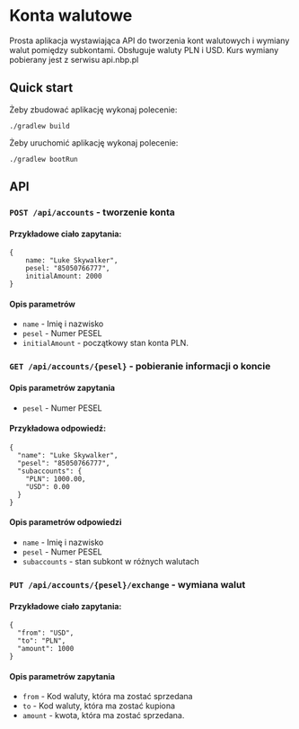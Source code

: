 # Konta walutowe
Prosta aplikacja wystawiająca API do tworzenia kont walutowych i wymiany walut pomiędzy subkontami.
Obsługuje waluty PLN i USD. Kurs wymiany pobierany jest z serwisu api.nbp.pl

## Quick start
Żeby zbudować aplikację wykonaj polecenie:

    ./gradlew build

Żeby uruchomić aplikację wykonaj polecenie:

    ./gradlew bootRun

## API
### `POST /api/accounts` - tworzenie konta
    
#### Przykładowe ciało zapytania:

    {
        name: "Luke Skywalker",
        pesel: "85050766777",
        initialAmount: 2000
    }

#### Opis parametrów
* `name` - Imię i nazwisko
* `pesel` - Numer PESEL
* `initialAmount` - początkowy stan konta PLN.


### `GET /api/accounts/{pesel}` - pobieranie informacji o koncie
    
#### Opis parametrów zapytania
* `pesel` - Numer PESEL

#### Przykładowa odpowiedź:

    {
      "name": "Luke Skywalker",
      "pesel": "85050766777",
      "subaccounts": {
        "PLN": 1000.00,
        "USD": 0.00
      }
    }

#### Opis parametrów odpowiedzi
* `name` - Imię i nazwisko
* `pesel` - Numer PESEL
* `subaccounts` - stan subkont w różnych walutach

### `PUT /api/accounts/{pesel}/exchange` - wymiana walut
    
#### Przykładowe ciało zapytania:

    {
      "from": "USD",
      "to": "PLN",
      "amount": 1000
    }

#### Opis parametrów zapytania
* `from` - Kod waluty, która ma zostać sprzedana
* `to` - Kod waluty, która ma zostać kupiona
* `amount` - kwota, która ma zostać sprzedana.
